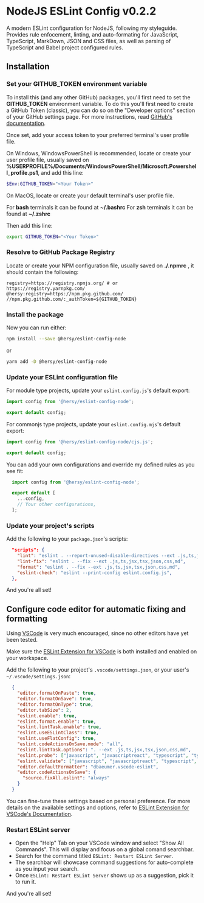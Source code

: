 # NodeJS ESLint Config v0.2.2

A modern ESLint configuration for NodeJS, following my styleguide.
Provides rule enfocement, linting, and auto-formating for JavaScript, TypeScript, MarkDown, JSON and CSS files, as well as parsing of TypeScript and Babel project configured rules. 

## Installation

### Set your GITHUB_TOKEN environment variable

To install this (and any other GitHub) packages, you'll first need to set the **GITHUB_TOKEN** environment variable.
To do this you'll first need to create a GitHub Token (classic), you can do so on the "Developer options" section of your GitHub settings page.
For more instructions, read [GitHub's documentation](https://docs.github.com/en/authentication/keeping-your-account-and-data-secure/managing-your-personal-access-tokens#creating-a-personal-access-token-classic).

Once set, add your access token to your preferred terminal's user profile file.

On Windows, WindowsPowerShell is recommended, locate or create your user profile file, usually saved on **%USERPROFILE%/Documents/WindowsPowerShell/Microsoft.Powershell_profile.ps1**, and add this line:

```powershell
$Env:GITHUB_TOKEN="<Your Token>"
```

On MacOS, locate or create your default terminal's user profile file.

For **bash** terminals it can be found at **~/.bashrc**
For **zsh** terminals it can be found at **~/.zshrc**

Then add this line:

```bash
export GITHUB_TOKEN="<Your Token>"
```

### Resolve to GitHub Package Registry

Locate or create your NPM configuration file, usually saved on **./.npmrc** , it should contain the following:

```npmrc
registry=https://registry.npmjs.org/ # or https://registry.yarnpkg.com/
@hersy:registry=https://npm.pkg.github.com/
//npm.pkg.github.com/:_authToken=${GITHUB_TOKEN}
```

### Install the package

Now you can run either:

```bash
npm install --save @hersy/eslint-config-node
```

or

```bash
yarn add -D @hersy/eslint-config-node
```

### Update your ESLint configuration file

For module type projects, update your `eslint.config.js`'s default export:

```javascript
import config from '@hersy/eslint-config-node';

export default config;
```

For commonjs type projects, update your `eslint.config.mjs`'s default export:

```mjs
import config from '@hersy/eslint-config-node/cjs.js';

export default config;
```

You can add your own configurations and override my defined rules as you see fit:

```javascript
  import config from '@hersy/eslint-config-node';

  export default [
    ...config,
    // Your other configurations,
  ];
```

### Update your project's scripts

Add the following to your `package.json`'s scripts:

```json
  "scripts": {
    "lint": "eslint . --report-unused-disable-directives --ext .js,ts,jsx,tsx,json,css,md",
    "lint-fix": "eslint . --fix --ext .js,ts,jsx,tsx,json,css,md",
    "format": "eslint . --fix --ext .js,ts,jsx,tsx,json,css,md",
    "eslint-check": "eslint --print-config eslint.config.js",
  },
```

And you're all set!

## Configure code editor for automatic fixing and formatting

Using [VSCode](https://code.visualstudio.com/) is very much encouraged, since no other editors have yet been tested.

Make sure the [ESLint Extension for VSCode](vscode:extension/dbaeumer.vscode-eslint) is both installed and enabled on your workspace.

Add the following to your project's `.vscode/settings.json`, or your user's `~/.vscode/settings.json`:

```json
  {
    "editor.formatOnPaste": true,
    "editor.formatOnSave": true,
    "editor.formatOnType": true,
    "editor.tabSize": 2,
    "eslint.enable": true,
    "eslint.format.enable": true,
    "eslint.lintTask.enable": true,
    "eslint.useESLintClass": true,
    "eslint.useFlatConfig": true,
    "eslint.codeActionsOnSave.mode": "all",
    "eslint.lintTask.options": ". --ext .js,ts,jsx,tsx,json,css,md",
    "eslint.probe": ["javascript", "javascriptreact", "typescript", "typescriptreact", "css", "markdown", "json"],
    "eslint.validate": ["javascript", "javascriptreact", "typescript", "typescriptreact", "css", "markdown", "json"],
    "editor.defaultFormatter": "dbaeumer.vscode-eslint",
    "editor.codeActionsOnSave": {
      "source.fixAll.eslint": "always"
    }
  }
```

You can fine-tune these settings based on personal preference. For more details on the available settings and options, refer to [ESLint Extension for VSCode's Documentation](https://marketplace.visualstudio.com/items?itemName=dbaeumer.vscode-eslint#settings-options).

### Restart ESLint server

  - Open the "Help" Tab on your VSCode window and select "Show All Commands". This will display and focus on a global comand searchbar.
  - Search for the command titled `ESLint: Restart ESLint Server`.
  - The searchbar will showcase command suggestions for auto-complete as you input your search.
  - Once `ESLint: Restart ESLint Server` shows up as a suggestion, pick it to run it.

And you're all set!
